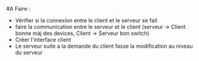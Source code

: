 #A Faire :
  - Vérifier si la connexion entre le client et le serveur se fait
  - faire la communication entre le serveur et le client (serveur -> Client bonne màj des devices, Client -> Serveur bon switch)
  - Créer l'interface client
  - Le serveur suite a la demande du client fasse la modification au niveau du serveur
